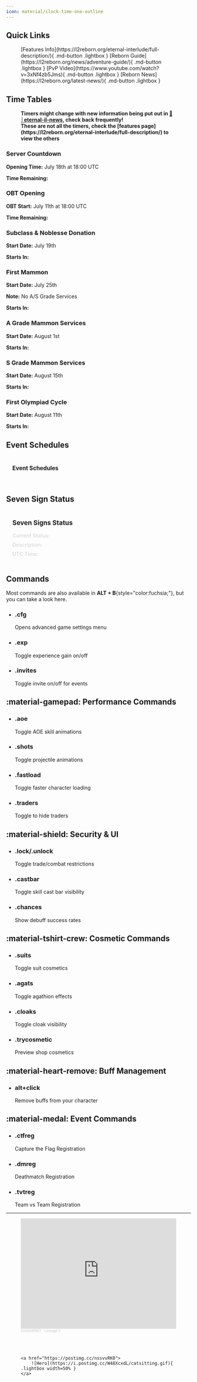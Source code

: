 ```yaml
---
icon: material/clock-time-one-outline
---
```


<style>

.period-widget {
  font-family: -apple-system, BlinkMacSystemFont, "Segoe UI", Roboto, Helvetica, Arial, sans-serif;
  padding: 1rem;
  margin: 1.5rem 0;
  border: 1px solid rgba(255, 255, 255, 0.1);
}

.period-header h3 {
  color: var(--md-primary-fg-color);
  margin-top: 0;
  margin-bottom: 1rem;
  font-size: 1.25em;
  font-weight: bold !important;
}

.period-content {
  display: flex;
  flex-direction: column;
  gap: 0.5rem;
}

.period-row {
  display: flex;
  align-items: baseline;
}

.period-label {
  font-weight: 600;
  min-width: 120px;
  color: #ddd;
}

.period-indicator {
  font-weight: bold;
  padding: 2px 8px;
  border-radius: 4px;
}

.period-indicator.reward {
  color: #4CAF50;
  background: rgba(76, 175, 80, 0.1);
}

.period-indicator.register {
  color: #49a3dc;
  background: rgba(73, 163, 220, 0.1);
}

.period-description {
  font-weight: bold;
  color: #eee;
  flex-grow: 1;
}

.current-utctime {
  font-weight: bold;
  color: #eee;
}

.events-widget {
  font-family: -apple-system, BlinkMacSystemFont, "Segoe UI", Roboto, Helvetica, Arial, sans-serif;
  padding: 1rem;
  margin: 1.5rem 0;
  border: 1px solid rgba(255, 255, 255, 0.1);
}

.events-widget:hover {
  border-color: #0000;
  box-shadow: var(--md-shadow-z2);
}
.period-widget:hover {
  border-color: #0000;
  box-shadow: var(--md-shadow-z2);
}

.events-title {
  color: var(--md-primary-fg-color);
  margin-top: 0;
  margin-bottom: 1rem;
  font-size: 1.1em;
  display: flex;
  align-items: center;
  font-weight: bold !important;
}

.events-title::before {
  margin-right: 0.5rem;
}

.events-list {
  list-style: none;
  padding: 0;
  margin: 0 0 1rem 0;
}

.event-item {
  display: flex;
  align-items: center;
  padding: 0.5rem 0;
  border-bottom: 1px solid rgba(255, 255, 255, 0.05);
  margin: 10px 0 !important;
}

.event-item:last-child {
  border-bottom: none;
}

.event-icon {
  display: inline-flex;
  align-items: center;
  justify-content: center;
  width: 24px;
  height: 24px;
  border-radius: 50%;
  margin-right: 12px;
  font-size: 14px;
  flex-shrink: 0;
}

.event-name {
  font-weight: 600;
  min-width: 60px;
  margin-right: 1rem;
  color: white;
}

.event-time {
  color: #aaa;
  flex-grow: 1;
  text-align: right;
  font-size: 0.9em;
}

.event-time.active {
  color: #4CAF50;
  font-weight: bold;
}

.event-blink {
  margin-left: 8px;
  animation: blink 1s infinite;
}

.events-footer {
  color: #666;
  font-size: 0.8em;
  text-align: right;
}

@keyframes blink {
  50% { opacity: 0.5; }
}

.event-tvt .event-icon { background: #FF5722; }
.event-ctf .event-icon { background: #4CAF50; }
.event-dm .event-icon { background: #2196F3; }

.server-timer {
  font-family: -apple-system, BlinkMacSystemFont, "Segoe UI", Roboto, Helvetica, Arial, sans-serif;
  background: rgba(0, 0, 0, 0.2);
  border-radius: 8px;
  padding: 1rem;
  margin: 1.5rem 0;
  border: 1px solid rgba(255, 255, 255, 0.1);
  margin-left: auto;
}

.countdown-timer {
  font-weight: bold;
  color: #ff9800;
  margin-left: auto;
}

.opening-time {
  font-weight: bold;
  color: #eee;
  margin-left: auto;
}
</style>

## Quick Links

<figure markdown="span">
  [Features Info](https://l2reborn.org/eternal-interlude/full-description/){ .md-button .lightbox }
  [Reborn Guide](https://l2reborn.org/news/adventure-guide/){ .md-button .lightbox }
  [PvP Video](https://www.youtube.com/watch?v=3xNf4zb5Jms){ .md-button .lightbox }
  [Reborn News](https://l2reborn.org/latest-news/){ .md-button .lightbox }
</figure>

## Time Tables
<figure><h4 style="margin-top:10px;">Timers might change with new information being put out in 
<a href="https://discord.com/channels/622089207028121602/1091647392836767864">📢│eternal-il-news</a>, check back frequently! <br> These are not all the timers, check the [features page](https://l2reborn.org/eternal-interlude/full-description/) to view the others</h4></figure>

<div class="grid cards">
  <div class="md-typeset card countdown-card" data-target="2025-07-18T18:00:00Z">
    <h3>Server Countdown</h3>
    <p><strong>Opening Time:</strong> July 18th at 18:00 UTC</p>
    <p><strong>Time Remaining:</strong> <span class="countdown-display"></span></p>
  </div>

  <!-- OBT Opening -->
  <div class="md-typeset card countdown-card" data-target="2025-07-11T18:00:00Z">
    <h3>OBT Opening</h3>
    <p><strong>OBT Start:</strong> July 11th at 18:00 UTC</p>
    <p><strong>Time Remaining:</strong> <span class="countdown-display"></span></p>
  </div>

  <!-- Subclass & Noblesse Donation -->
  <div class="md-typeset card countdown-card" data-target="2025-07-19T00:00:00Z">
    <h3>Subclass & Noblesse Donation</h3>
    <p><strong>Start Date:</strong> July 19th</p>
    <p><strong>Starts In:</strong> <span class="countdown-display"></span></p>
  </div>

  <!-- First Mammon (No A/S Grade) -->
  <div class="md-typeset card countdown-card" data-target="2025-07-25T00:00:00Z">
    <h3>First Mammon</h3>
    <p><strong>Start Date:</strong> July 25th</p>
    <p><strong>Note:</strong> No A/S Grade Services</p>
    <p><strong>Starts In:</strong> <span class="countdown-display"></span></p>
  </div>

  <!-- A Grade Mammon Services -->
  <div class="md-typeset card countdown-card" data-target="2025-08-01T00:00:00Z">
    <h3>A Grade Mammon Services</h3>
    <p><strong>Start Date:</strong> August 1st</p>
    <p><strong>Starts In:</strong> <span class="countdown-display"></span></p>
  </div>

  <!-- S Grade Mammon Services -->
  <div class="md-typeset card countdown-card" data-target="2025-08-15T00:00:00Z">
    <h3>S Grade Mammon Services</h3>
    <p><strong>Start Date:</strong> August 15th</p>
    <p><strong>Starts In:</strong> <span class="countdown-display"></span></p>
  </div>

  <!-- First Cycle of Olympiad -->
  <div class="md-typeset card countdown-card" data-target="2025-08-11T00:00:00Z">
    <h3>First Olympiad Cycle</h3>
    <p><strong>Start Date:</strong> August 11th</p>
    <p><strong>Starts In:</strong> <span class="countdown-display"></span></p>
  </div>
</div>

## Event Schedules

<div class="events-widget">
    <h3 class="events-title">Event Schedules</h3>
    <ul class="events-list">
    </ul>
</div>

## Seven Sign Status

<div class="period-widget">
    <div class="period-header">
        <h3>Seven Signs Status</h3>
    </div>
    <div class="period-content">
        <div class="period-row">
        <span class="period-label">Current Status:</span>
        <span class="period-indicator"></span>
        </div>
        <div class="period-row">
        <span class="period-label">Description:</span>
        <span class="period-description"></span>
        </div>
        <div class="period-row">
        <span class="period-label">UTC Time:</span>
        <span class="current-utctime"></span>
        </div>
    </div>
</div>

## Commands

<style>

  
.md-typeset .command-section {
  margin: 2rem 0;
}

.md-typeset h2.command-header {
  display: flex;
  align-items: center;
  gap: 0.5rem;
  margin: 2.5rem 0 1rem;
  padding-bottom: 0.5rem;
  border-bottom: 2px solid var(--md-primary-fg-color);
  color: var(--md-primary-fg-color);
}

.md-typeset .command-grid {
  display: grid;
  grid-template-columns: repeat(auto-fill, minmax(300px, 1fr));
  gap: 1rem;
}

.md-typeset .command-card {
  background: rgba(0, 0, 0, 0.2);
  border-radius: 8px;
  box-shadow: 0 2px 6px rgba(0,0,0,0.1);
  padding: 1.25rem;
  border-left: 4px solid var(--md-accent-fg-color);
  transition: transform 0.2s;
}

.md-typeset .command-card:hover {
  transform: translateY(-3px);
}

.md-typeset .command-card h3 {
  font-weight: bold;
  margin: 0 0 0.5rem 0;
  font-size: 1.1em;
  display: flex;
  align-items: center;
}

.md-typeset .command-card h3 code {
  background-color: transparent;
  color: inherit;
  font-size: 1em;
  padding: 0;
}

.md-typeset .command-card h3::before {
  content: "$";
  color: var(--md-accent-fg-color);
  margin-right: 0.5rem;
  font-weight: bold;
}

.md-typeset .command-desc {
  margin: 0;
  font-size: 0.9em;
}

.md-typeset .command-category {
  font-size: 0.8em;
  margin-top: 0.5rem;
  color: var(--md-typeset-a-color);
  font-style: italic;
}

.warning-note {
  color: #ff6e42;
  font-weight: 500;
  font-size: 0.85em;
  margin-top: 0.5rem;
}
</style>

Most commands are also available in **ALT + B**{style="color:fuchsia;"}, but you can take a look here.

<div class="grid cards" markdown>

- ### .cfg

    Opens advanced game settings menu

- ### .exp

    Toggle experience gain on/off

- ### .invites

    Toggle invite on/off for events

</div>


## :material-gamepad: Performance Commands

<div class="grid cards" markdown>

- ### .aoe

    Toggle AOE skill animations

- ### .shots

    Toggle projectile animations

- ### .fastload

    Toggle faster character loading

- ### .traders

    Toggle to hide traders

</div>

## :material-shield: Security & UI

<div class="grid cards" markdown>

- ### .lock/.unlock

    Toggle trade/combat restrictions

- ### .castbar

    Toggle skill cast bar visibility

- ### .chances

    Show debuff success rates

</div>

## :material-tshirt-crew: Cosmetic Commands

<div class="grid cards" markdown>

- ### .suits

    Toggle suit cosmetics

- ### .agats

    Toggle agathion effects

- ### .cloaks

    Toggle cloak visibility

- ### .trycosmetic

    Preview shop cosmetics

</div>

## :material-heart-remove: Buff Management
<div class="grid cards" markdown>

- ### alt+click

    Remove buffs from your character

</div>

## :material-medal: Event Commands
<div class="grid cards" markdown>

- ### .ctfreg

    Capture the Flag Registration

- ### .dmreg

    Deathmatch Registration

- ### .tvtreg

    Team vs Team Registration

</div>

<hr class="divider" >


<figure markdown="span">
<iframe width="100%" height="300" scrolling="no" frameborder="no" allow="autoplay" src="https://w.soundcloud.com/player/?url=https%3A//api.soundcloud.com/playlists/1222530409&color=%23ff5500&auto_play=false&hide_related=false&show_comments=true&show_user=true&show_reposts=false&show_teaser=true&visual=true"></iframe><div style="font-size: 10px; color: #cccccc;line-break: anywhere;word-break: normal;overflow: hidden;white-space: nowrap;text-overflow: ellipsis; font-family: Interstate,Lucida Grande,Lucida Sans Unicode,Lucida Sans,Garuda,Verdana,Tahoma,sans-serif;font-weight: 100;"><a href="https://soundcloud.com/user-299123333" title="DistritoMMO" target="_blank" style="color: #cccccc; text-decoration: none;">DistritoMMO</a> · <a href="https://soundcloud.com/user-299123333/sets/lineage-2" title="Lineage 2" target="_blank" style="color: #cccccc; text-decoration: none;">Lineage 2</a></div>

<br> <br>

    <a href="https://postimg.cc/nssvvRK0">
        ![Hero](https://i.postimg.cc/W48XcxdL/catsitting.gif){ .lightbox width=50% }
    </a> 

</figure>




<script src='../js/general.js'></script>
<script src='../js/event.js'></script>
<script src='../js/timer.js'></script>